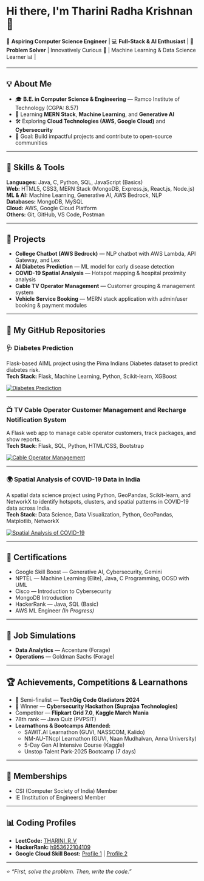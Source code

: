 # Hi there, I'm Tharini Radha Krishnan 👋

🌟 **Aspiring Computer Science Engineer** | 💻 **Full-Stack & AI Enthusiast** | 🚀 **Problem Solver** | Innovatively Curious 🤖 | Machine Learning & Data Science Learner 📊 |

---

## 💡 About Me
- 🎓 **B.E. in Computer Science & Engineering** — Ramco Institute of Technology (CGPA: 8.57)
- 🌱 Learning **MERN Stack**, **Machine Learning**, and **Generative AI**
- 🛠 Exploring **Cloud Technologies (AWS, Google Cloud)** and **Cybersecurity**
- 🎯 Goal: Build impactful projects and contribute to open-source communities

---

## 🧰 Skills & Tools
**Languages:** Java, C, Python, SQL, JavaScript (Basics)  
**Web:** HTML5, CSS3, MERN Stack (MongoDB, Express.js, React.js, Node.js)  
**ML & AI:** Machine Learning, Generative AI, AWS Bedrock, NLP  
**Databases:** MongoDB, MySQL  
**Cloud:** AWS, Google Cloud Platform  
**Others:** Git, GitHub, VS Code, Postman

---

## 📌 Projects
- **College Chatbot (AWS Bedrock)** — NLP chatbot with AWS Lambda, API Gateway, and Lex  
- **AI Diabetes Prediction** — ML model for early disease detection  
- **COVID-19 Spatial Analysis** — Hotspot mapping & hospital proximity analysis  
- **Cable TV Operator Management** — Customer grouping & management system  
- **Vehicle Service Booking** — MERN stack application with admin/user booking & payment modules

---

## 📂 My GitHub Repositories

### 🩺 Diabetes Prediction
Flask-based AIML project using the Pima Indians Diabetes dataset to predict diabetes risk.  
**Tech Stack:** Flask, Machine Learning, Python, Scikit-learn, XGBoost  

[![Diabetes Prediction](assets/diabetes-card.png)](https://github.com/thariniradhakrishnan-tharini/Diabetes-prediction)

---

### 📺 TV Cable Operator Customer Management and Recharge Notification System
A Flask web app to manage cable operator customers, track packages, and show reports.  
**Tech Stack:** Flask, SQL, Python, HTML/CSS, Bootstrap  

[![Cable Operator Management](assets/cable-operator-card.png)](https://github.com/thariniradhakrishnan-tharini/Cable-Operator-Management)

---

### 🌍 Spatial Analysis of COVID-19 Data in India  
A spatial data science project using Python, GeoPandas, Scikit-learn, and NetworkX to identify hotspots, clusters, and spatial patterns in COVID-19 data across India.  
**Tech Stack:** Data Science, Data Visualization, Python, GeoPandas, Matplotlib, NetworkX  

[![Spatial Analysis of COVID-19](assets/covid-card.png)](https://github.com/thariniradhakrishnan-tharini/Spacial-Analysis-of-COVID-19-Data)

---

## 📜 Certifications
- Google Skill Boost — Generative AI, Cybersecurity, Gemini  
- NPTEL — Machine Learning (Elite), Java, C Programming, OOSD with UML  
- Cisco — Introduction to Cybersecurity  
- MongoDB Introduction  
- HackerRank — Java, SQL (Basic)  
- AWS ML Engineer *(In Progress)*

---

## 💼 Job Simulations
- **Data Analytics** — Accenture (Forage)  
- **Operations** — Goldman Sachs (Forage)  

---

## 🏆 Achievements, Competitions & Learnathons
- 🥈 Semi-finalist — **TechGig Code Gladiators 2024**  
- 🥇 Winner — **Cybersecurity Hackathon (Suprajaa Technologies)**  
- Competitor — **Flipkart Grid 7.0**, **Kaggle March Mania**  
- 78th rank — Java Quiz (PVPSIT)  
- **Learnathons & Bootcamps Attended:**
  - SAWIT.AI Learnathon (GUVI, NASSCOM, Kalido)  
  - NM-AU-TNcpl Learnathon (GUVI, Naan Mudhalvan, Anna University)  
  - 5-Day Gen AI Intensive Course (Kaggle)  
  - Unstop Talent Park-2025 Bootcamp (7 days)

---

## 🤝 Memberships
- CSI (Computer Society of India) Member  
- IE (Institution of Engineers) Member  

---

## 📊 Coding Profiles
- **LeetCode:** [THARINI_R_V](https://leetcode.com/u/THARINI_R_V/)  
- **HackerRank:** [h953622104109](https://www.hackerrank.com/profile/h953622104109)  
- **Google Cloud Skill Boost:** [Profile 1](https://www.cloudskillsboost.google/public_profiles/44740864-9f5e-4f0b-a03f-54139a06f244) | [Profile 2](https://www.cloudskillsboost.google/public_profiles/15d1fffd-b20f-475c-ab9a-ad07385ae479)

---

⭐ *“First, solve the problem. Then, write the code.”*  
